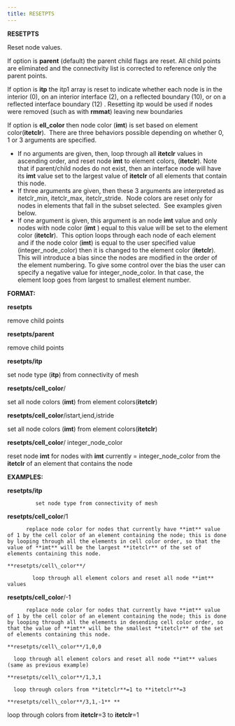 ```yaml
---
title: RESETPTS
---
```


 **RESETPTS**

  Reset node values.
 
  If option is **parent** (default) the parent child flags are reset.
  All child points are eliminated and the connectivity list is
  corrected to reference only the parent points.
 
  If option is **itp** the itp1 array is reset to indicate whether
  each node is in the interior (0), on an interior interface (2), on a
  reflected boundary (10), or on a reflected interface boundary (12) .
  Resetting itp would be used if nodes were removed (such as with
  **rmmat**) leaving new boundaries
 
  If option is **ell\_color** then node color (**imt**) is set based
  on element color(**itetclr**).  There are three behaviors possible
  depending on whether 0, 1 or 3 arguments are specified.
 
  -   If no arguments are given, then, loop through all **itetclr**
      values in ascending order, and reset node **imt** to element
      colors, (**itetclr**). Note that if parent/child nodes do not
      exist, then an interface node will have its **imt** value set to
      the largest value of **itetclr** of all elements that contain
      this node.
  -   If three arguments are given, then these 3 arguments are
      interpreted as itetclr\_min, itetclr\_max, itetclr\_stride. 
      Node colors are reset only for nodes in elements that fall in
      the subset selected.  See examples given below.
  -   If one argument is given, this argument is an node **imt** value
      and only nodes with node color (**imt** ) equal to this value
      will be set to the element color (**itetclr**).  This option
      loops through each node of each element and if the node color
      (**imt**) is equal to the user specified value
      (integer\_node\_color) then it is changed to the element color
      (**itetclr**). This will introduce a bias since the nodes are
      modified in the order of the element numbering. To give some
      control over the bias the user can specify a negative value for
      integer\_node\_color. In that case, the element loop goes from
      largest to smallest element number.

 **FORMAT:**

**resetpts**   

remove child points

**resetpts/parent**   

remove child points

**resetpts/itp**

set node type (**itp**) from connectivity of mesh

**resetpts/cell\_color**/

set all node colors (**imt**) from element colors(**itetclr**)

**resetpts/cell\_color**/istart,iend,istride     

set all node colors (**imt**) from element colors(**itetclr**)

**resetpts/cell\_color**/ integer\_node\_color   

reset node **imt** for nodes with **imt** currently = integer\_node\_color from the **itetclr** of an element that contains the node

**EXAMPLES:**

**resetpts/itp**  

             set node type from connectivity of mesh

**resetpts/cell\_color**/1   

          replace node color for nodes that currently have **imt** value of 1 by the cell color of an element containing the node; this is done by looping through all the elements in cell color order, so that the value of **imt** will be the largest **itetclr** of the set of elements containing this node.

    **resetpts/cell\_color**/  

            loop through all element colors and reset all node **imt** values
    
**resetpts/cell\_color**/-1  

          replace node color for nodes that currently have **imt** value of 1 by the cell color of an element containing the node; this is done by looping through all the elements in desending cell color order, so that the value of **imt** will be the smallest **itetclr** of the set of elements containing this node.

    **resetpts/cell\_color**/1,0,0   

      loop through all element colors and reset all node **imt** values (same as previous example)

    **resetpts/cell\_color**/1,3,1   

      loop through colors from **itetclr**=1 to **itetclr**=3

    **resetpts/cell\_color**/3,1,-1** ** 

  loop through colors from **itetclr**=3 to **itetclr**=1
